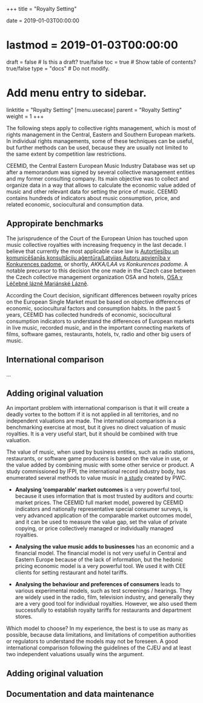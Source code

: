 +++
title = "Royalty Setting"

date = 2019-01-03T00:00:00
# lastmod = 2019-01-03T00:00:00

draft = false  # Is this a draft? true/false
toc = true  # Show table of contents? true/false
type = "docs"  # Do not modify.

# Add menu entry to sidebar.
linktitle = "Royalty Setting"
[menu.usecase]
  parent = "Royalty Setting"
  weight = 1
+++

The following steps apply to collective rights management, which is most of rights management in the Central, Eastern and Southern European markets.  In individual rights managements, some of these techniques can be useful, but further methods can be used, because they are usually not limited to the same extent by competition law restrictions.

CEEMID, the Central Eastern European Music Industry Database was set up after a memorandum was signed by several collective management entities and my former consulting company.  Its main objective was to collect and organize data in a way that allows to calculate the economic value added of music and other relevant data for setting the price of music. CEEMID contains hundreds of indicators about music consumption, price, and related economic, sociocultural and consumption data.

## Appropirate benchmarks

The jurisprudence of the Court of the European Union has touched upon music collective royalties with increasing frequency in the last decade.  I believe that currently the most applicable case law is [Autortiesību un komunicēšanās konsultāciju aģentūra/Latvijas Autoru apvienība v Konkurences padome](http://curia.europa.eu/juris/document/document.jsf?text=&docid=194436&pageIndex=0&doclang=EN&mode=lst&dir=&occ=first&part=1&cid=273330), or shortly, _AKKA/LAA vs Konkurences padome_. A notable precursor to this decision the one made in the Czech case between the Czech collective management organization OSA and hotels, [OSA v Léčebné lázně Mariánské Lázně]( http://curia.europa.eu/juris/liste.jsf?oqp=&for=&mat=or&lgrec=en&jge=&td=%3BALL&jur=C%2CT%2CF&num=C-351%252F12&page=1&dates=&pcs=Oor&lg=&pro=&nat=or&cit=none%252CC%252CCJ%252CR%252C2008E%252C%252C%252C%252C%252C%252C%252C%252C%252C%252Ctrue%252Cfalse%252Cfalse&language=en&avg=&cid=1996526). 

According the Court decision, significant differences between royalty prices on the European Single Market must be based on objective differences of economic, sociocultural factors and consumption habits.  In the past 5 years, CEEMID has collected hundreds of economic, sociocultural consumption indicators to understand the differences of European markets in live music, recorded music, and in the important connecting markets of films, software games, restaurants, hotels, tv, radio and other big users of music. 

## International comparison

...

## Adding original valuation

An important problem with international comparison is that it will create a deadly vortex to the bottom if it is not applied in all territories, and no independent valuations are made.  The international comparison is a benchmarking exercise at most, but it gives no direct valuation of music royalties. It is a very useful start, but it should be combined with true valuation.

The value of music, when used by business entities, such as radio stations, restaurants, or software game producers is based on the value in use, or the value added by combining music with some other service or product.  A study commissioned by IFPI, the international record industry body, has enumerated several methods to value music in [a study](https://www.ifpi.org/content/library/valuing_the_use_of_recorded_music.pdf)  created by PWC.

- **Analysing ‘comparable’ market outcomes** is a very powerful tool, because it uses information that is most trusted by auditors and courts: market prices. The CEEMID full market model, powered by CEEMID indicators and nationally representative special consumer surveys, is very advanced application of the comparable market outcomes model, and it can be used to measure the value gap, set the value of private copying, or price collectively managed or individually managed royalties.

- **Analysing the value music adds to businesses** has an economic and a financial model.  The financial model is not very useful in Central and Eastern Europe because of the lack of information, but the hedonic pricing economic model is a very powerful tool. We used it with CEE clients for setting restaurant and hotel tariffs.

- **Analysing the behaviour and preferences of consumers** leads to various experimental models, such as test screenings / hearings.  They are widely used in the radio, film, television industry, and generally they are a very good tool for individual royalties.  However, we also used them successfully to establish royalty tariffs for restaurants and department stores.

Which model to choose? In my experience, the best is to use as many as possible, because data limitations, and limitations of competition authorities or regulators to understand the models may not be foreseen.  A good international comparison following the guidelines of the CJEU and at least two independent valuations usually wins the argument.


## Adding original valuation



## Documentation and data maintenance